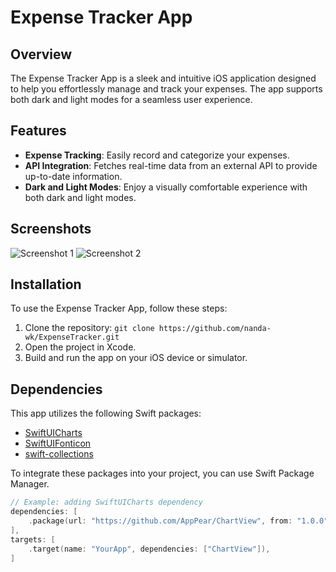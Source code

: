 # Expense Tracker App

## Overview

The Expense Tracker App is a sleek and intuitive iOS application designed to help you effortlessly manage and track your expenses. The app supports both dark and light modes for a seamless user experience.

## Features

- **Expense Tracking**: Easily record and categorize your expenses.
- **API Integration**: Fetches real-time data from an external API to provide up-to-date information.
- **Dark and Light Modes**: Enjoy a visually comfortable experience with both dark and light modes.

## Screenshots

![Screenshot 1](Resources/light.gif)
![Screenshot 2](Resources/dark.gif)

## Installation

To use the Expense Tracker App, follow these steps:

1. Clone the repository: `git clone https://github.com/nanda-wk/ExpenseTracker.git`
2. Open the project in Xcode.
3. Build and run the app on your iOS device or simulator.

## Dependencies

This app utilizes the following Swift packages:

- [SwiftUICharts](https://github.com/AppPear/ChartView)
- [SwiftUIFonticon](https://github.com/huybuidac/SwiftUIFontIcon)
- [swift-collections](https://github.com/apple/swift-collections)

To integrate these packages into your project, you can use Swift Package Manager.

```swift
// Example: adding SwiftUICharts dependency
dependencies: [
    .package(url: "https://github.com/AppPear/ChartView", from: "1.0.0"),
],
targets: [
    .target(name: "YourApp", dependencies: ["ChartView"]),
]
